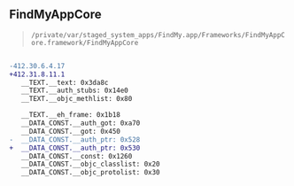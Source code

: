 ## FindMyAppCore

> `/private/var/staged_system_apps/FindMy.app/Frameworks/FindMyAppCore.framework/FindMyAppCore`

```diff

-412.30.6.4.17
+412.31.8.11.1
   __TEXT.__text: 0x3da8c
   __TEXT.__auth_stubs: 0x14e0
   __TEXT.__objc_methlist: 0x80

   __TEXT.__eh_frame: 0x1b18
   __DATA_CONST.__auth_got: 0xa70
   __DATA_CONST.__got: 0x450
-  __DATA_CONST.__auth_ptr: 0x528
+  __DATA_CONST.__auth_ptr: 0x530
   __DATA_CONST.__const: 0x1260
   __DATA_CONST.__objc_classlist: 0x20
   __DATA_CONST.__objc_protolist: 0x30

```
